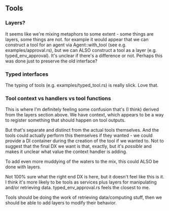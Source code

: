 ## Tools

### Layers?

It seems like we're mixing metaphors to some extent - some things are layers, some things are not. for example it would appear that we can
construct a tool for an agent via Agent::with_tool (see e.g. examples/approval.rs), but we can ALSO construct a tool as a layer (e.g. typed_env_approval).
It's unclear if there's a difference or not. Perhaps this was done just to preserve the old interface?

### Typed interfaces

The typing of tools (e.g. examples/typed_tool.rs) is really slick. Love that.

### Tool context vs handlers vs tool functions

This is where I'm definitely feeling some confusion that's (I think) derived from the layers section above. We have context, which appears to be a way to
register something that should happen on tool outputs.

But that's separate and distinct from the actual tools themselves. And the tools could actually perform this themselves if they wanted - we could provide
a DI container during the creation of the tool if we wanted to. Not to suggest that the final DX we want is that, exactly, but it's _possible_ and makes it
unclear what value the context handler is adding.

To add even more muddying of the waters to the mix, this could ALSO be done with layers.

Not 100% sure what the right end DX is here, but it doesn't feel like this is it. I think it's more likely to be tools as services plus layers for
manipulating and/or retrieving data. typed_env_approval.rs feels the closest to me.

Tools should be doing the work of retrieving data/computing stuff, then we should be able to add layers to modify their behavior.
